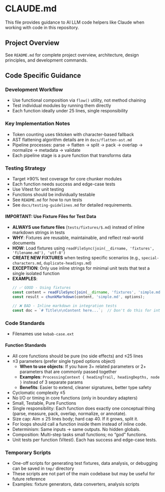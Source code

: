 # CLAUDE.md

This file provides guidance to AI LLM code helpers like Claude when working with code in this repository.

## Project Overview

See `README.md` for complete project overview, architecture, design principles, and development commands.

## Code Specific Guidance

### Development Workflow
- Use functional composition via `flow()` utility, not method chaining
- Test individual modules by running them directly
- Each function ideally under 25 lines, single responsibility

### Key Implementation Notes
- Token counting uses tiktoken with character-based fallback
- AST flattening algorithm details are in `docs/flatten-ast.md`
- Pipeline processes: parse → flatten → split → pack → overlap → normalize → metadata → validate
- Each pipeline stage is a pure function that transforms data

### Testing Strategy
- Target ≥90% test coverage for core chunker modules
- Each function needs success and edge-case tests
- Use Vitest for unit testing
- Functions should be individually testable
- See `README.md` for how to run tests
- See `docs/testing-guidelines.md` for detailed requirements.

#### IMPORTANT: Use Fixture Files for Test Data
- **ALWAYS use fixture files** (`tests/fixtures/$.md`) instead of inline markdown strings in tests
- **WHY**: Fixtures are reusable, maintainable, and reflect real-world documents
- **HOW**: Load fixtures using `readFileSync(join(__dirname, 'fixtures', 'filename.md'), 'utf-8')`
- **CREATE NEW FIXTURES** when testing specific scenarios (e.g., `special-characters.md`, `duplicate-headings.md`)
- **EXCEPTION**: Only use inline strings for minimal unit tests that test a single isolated function
- **EXAMPLES**:
  ```typescript
  // ✅ GOOD - Using fixtures
  const content = readFileSync(join(__dirname, 'fixtures', 'simple.md'), 'utf-8');
  const result = chunkMarkdown(content, 'simple.md', options);

  // ❌ BAD - Inline markdown in integration tests
  const doc = `# Title\n\nContent here...`;  // Don't do this for integration tests!
  ```

### Code Standards
- Filenames use `kebab-case.ext`

#### Function Standards
- All core functions should be pure (no side effects) and ≤25 lines
- ≤3 parameters (prefer single typed options object)
  - **When to use objects**: If you have 3+ related parameters or 2+ parameters that are commonly passed together
  - **Examples**: `ProcessingContext { headingTrail, headingDepths, node }` instead of 3 separate params
  - **Benefits**: Easier to extend, cleaner signatures, better type safety
- Cyclomatic complexity ≤5
- No I/O or timing in core functions (only in boundary adapters)
- Small, Testable, Pure Functions
- Single responsibility: Each function does exactly one conceptual thing (parse, measure, pack, overlap, normalize, or annotate).
- Size cap: Aim ≤ 25 lines body; hard cap 40. If it grows, split it.
- For loops should call a function inside them instead of inline code.
- Determinism: Same inputs → same outputs. No hidden globals.
- Composition: Multi-step tasks small functions; no “god” functions.
- Unit tests per function (Vitest). Each has success and edge-case tests.


### Temporary Scripts
- One-off scripts for generating test fixtures, data analysis, or debugging can be saved in `tmp/` directory
- These scripts are not part of the main codebase but may be useful for future reference
- Examples: fixture generators, data converters, analysis scripts